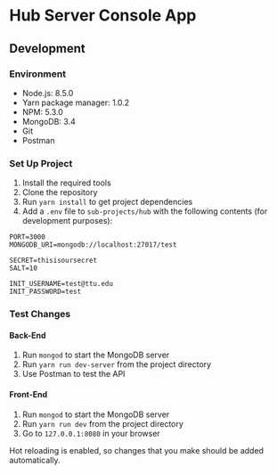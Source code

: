 # Hub Server Console App

## Development

### Environment

- Node.js: 8.5.0
- Yarn package manager: 1.0.2
- NPM: 5.3.0
- MongoDB: 3.4
- Git
- Postman

### Set Up Project

1. Install the required tools
2. Clone the repository
3. Run `yarn install` to get project dependencies
4. Add a `.env` file to `sub-projects/hub` with the following contents (for development purposes):

```
PORT=3000
MONGODB_URI=mongodb://localhost:27017/test

SECRET=thisisoursecret
SALT=10

INIT_USERNAME=test@ttu.edu
INIT_PASSWORD=test
```

### Test Changes

#### Back-End

1. Run `mongod` to start the MongoDB server
2. Run `yarn run dev-server` from the project directory
3. Use Postman to test the API

#### Front-End

1. Run `mongod` to start the MongoDB server
2. Run `yarn run dev` from the project directory
3. Go to `127.0.0.1:8080` in your browser

Hot reloading is enabled, so changes that you make should be added automatically.
